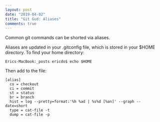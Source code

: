 ```yaml
---
layout: post
date: "2019-04-02"
title: "Git Gud: Aliases"
comments: true
---
```

Common git commands can be shorted via aliases. 

Aliases are updated in your .gitconfig file, which is stored in your $HOME directory. To find your home directory:

```
Erics-MacBook:_posts ericdo$ echo $HOME
```

Then add to the file:
```
[alias]
  co = checkout
  ci = commit
  st = status
  br = branch
  hist = log --pretty=format:'%h %ad | %s%d [%an]' --graph --date=short
  type = cat-file -t
  dump = cat-file -p
```